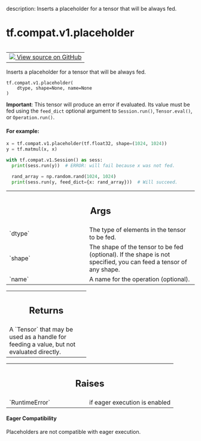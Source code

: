 description: Inserts a placeholder for a tensor that will be always fed.

<div itemscope itemtype="http://developers.google.com/ReferenceObject">
<meta itemprop="name" content="tf.compat.v1.placeholder" />
<meta itemprop="path" content="Stable" />
</div>

# tf.compat.v1.placeholder

<!-- Insert buttons and diff -->

<table class="tfo-notebook-buttons tfo-api nocontent" align="left">
<td>
  <a target="_blank" href="https://github.com/tensorflow/tensorflow/blob/r2.2/tensorflow/python/ops/array_ops.py#L2984-L3026">
    <img src="https://www.tensorflow.org/images/GitHub-Mark-32px.png" />
    View source on GitHub
  </a>
</td>
</table>



Inserts a placeholder for a tensor that will be always fed.

<pre class="devsite-click-to-copy prettyprint lang-py tfo-signature-link">
<code>tf.compat.v1.placeholder(
    dtype, shape=None, name=None
)
</code></pre>



<!-- Placeholder for "Used in" -->

**Important**: This tensor will produce an error if evaluated. Its value must
be fed using the `feed_dict` optional argument to `Session.run()`,
`Tensor.eval()`, or `Operation.run()`.

#### For example:



```python
x = tf.compat.v1.placeholder(tf.float32, shape=(1024, 1024))
y = tf.matmul(x, x)

with tf.compat.v1.Session() as sess:
  print(sess.run(y))  # ERROR: will fail because x was not fed.

  rand_array = np.random.rand(1024, 1024)
  print(sess.run(y, feed_dict={x: rand_array}))  # Will succeed.
```



<!-- Tabular view -->
 <table class="responsive fixed orange">
<colgroup><col width="214px"><col></colgroup>
<tr><th colspan="2"><h2 class="add-link">Args</h2></th></tr>

<tr>
<td>
`dtype`
</td>
<td>
The type of elements in the tensor to be fed.
</td>
</tr><tr>
<td>
`shape`
</td>
<td>
The shape of the tensor to be fed (optional). If the shape is not
specified, you can feed a tensor of any shape.
</td>
</tr><tr>
<td>
`name`
</td>
<td>
A name for the operation (optional).
</td>
</tr>
</table>



<!-- Tabular view -->
 <table class="responsive fixed orange">
<colgroup><col width="214px"><col></colgroup>
<tr><th colspan="2"><h2 class="add-link">Returns</h2></th></tr>
<tr class="alt">
<td colspan="2">
A `Tensor` that may be used as a handle for feeding a value, but not
evaluated directly.
</td>
</tr>

</table>



<!-- Tabular view -->
 <table class="responsive fixed orange">
<colgroup><col width="214px"><col></colgroup>
<tr><th colspan="2"><h2 class="add-link">Raises</h2></th></tr>

<tr>
<td>
`RuntimeError`
</td>
<td>
if eager execution is enabled
</td>
</tr>
</table>



#### Eager Compatibility
Placeholders are not compatible with eager execution.

